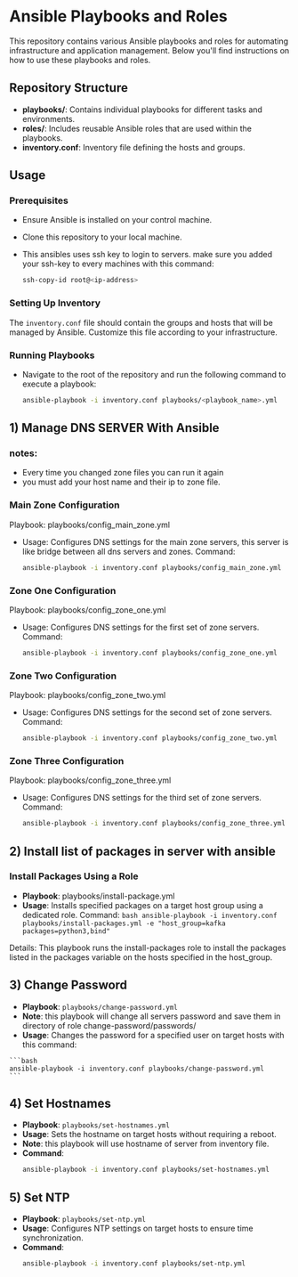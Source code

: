 # Ansible Playbooks and Roles

This repository contains various Ansible playbooks and roles for automating infrastructure and application management. Below you'll find instructions on how to use these playbooks and roles.

## Repository Structure

- **playbooks/**: Contains individual playbooks for different tasks and environments.
- **roles/**: Includes reusable Ansible roles that are used within the playbooks.
- **inventory.conf**: Inventory file defining the hosts and groups.

## Usage

### Prerequisites

- Ensure Ansible is installed on your control machine.
- Clone this repository to your local machine.
- This ansibles uses ssh key to login to servers. make sure you added your ssh-key to every machines with this command:
    
    ```bash
    ssh-copy-id root@<ip-address>
    ```
### Setting Up Inventory

The `inventory.conf` file should contain the groups and hosts that will be managed by Ansible. Customize this file according to your infrastructure.

### Running Playbooks

- Navigate to the root of the repository and run the following command to execute a playbook:

    ```bash
    ansible-playbook -i inventory.conf playbooks/<playbook_name>.yml
    ```




## 1) Manage DNS SERVER With Ansible

### notes:
- Every time you changed zone files you can run it again
- you must add your host name and their ip to zone file. 

### Main Zone Configuration
    
Playbook: playbooks/config_main_zone.yml
    
- Usage: Configures DNS settings for the main zone servers, this server is like bridge between all dns servers and zones.
    Command:

    ```bash
    ansible-playbook -i inventory.conf playbooks/config_main_zone.yml
    ```

### Zone One Configuration

Playbook: playbooks/config_zone_one.yml
- Usage: Configures DNS settings for the first set of zone servers.
    Command:

    ```bash
    ansible-playbook -i inventory.conf playbooks/config_zone_one.yml
    ```

### Zone Two Configuration

Playbook: playbooks/config_zone_two.yml
- Usage: Configures DNS settings for the second set of zone servers.
    Command:

    ```bash
    ansible-playbook -i inventory.conf playbooks/config_zone_two.yml
    ```

### Zone Three Configuration

Playbook: playbooks/config_zone_three.yml
- Usage: Configures DNS settings for the third set of zone servers.
    Command:

    ```bash
    ansible-playbook -i inventory.conf playbooks/config_zone_three.yml
    ```


## 2) Install list of packages in server with ansible 

### Install Packages Using a Role

   - **Playbook**: playbooks/install-package.yml
   - **Usage**: Installs specified packages on a target host group using a dedicated role.
    Command:
    ```bash
    ansible-playbook -i inventory.conf playbooks/install-packages.yml -e "host_group=kafka packages=python3,bind"
    ```

Details: This playbook runs the install-packages role to install the packages listed in the packages variable on the hosts specified in the host_group.


## 3) Change Password
   - **Playbook**: `playbooks/change-password.yml`
   - **Note**: this playbook will change all servers password and save them in directory of role change-password/passwords/<date-time-format>
   - **Usage**: Changes the password for a specified user on target hosts with this command:
   
    ```bash
    ansible-playbook -i inventory.conf playbooks/change-password.yml
    ```

## 4) Set Hostnames
   - **Playbook**: `playbooks/set-hostnames.yml`
   - **Usage**: Sets the hostname on target hosts without requiring a reboot.
   - **Note**: this playbook will use hostname of server from inventory file.
   - **Command**: 
     ```bash
     ansible-playbook -i inventory.conf playbooks/set-hostnames.yml
     ```

## 5) Set NTP
   - **Playbook**: `playbooks/set-ntp.yml`
   - **Usage**: Configures NTP settings on target hosts to ensure time synchronization.
   - **Command**: 
     ```bash
     ansible-playbook -i inventory.conf playbooks/set-ntp.yml
     ```
